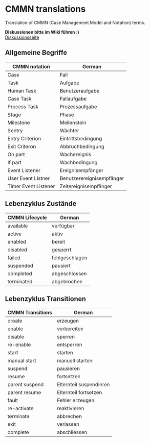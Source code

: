 CMMN translations
================

Translation of CMMN (Case Management Model and Notation) terms.

**Diskussionen bitte im Wiki führen :)**  
[Diskussionsseite](https://github.com/cmmn-translation/cmmn-translation/wiki/Diskussionen)

## Allgemeine Begriffe

CMMN notation        | German            
-------------------- | ----------------- 
Case                 | Fall
Task                 | Aufgabe
Human Task           | Benutzeraufgabe
Case Task            | Fallaufgabe
Process Task         | Prozessaufgabe
Stage                | Phase
Milestone            | Meilenstein
Sentry               | Wächter
Entry Criterion      | Eintrittsbedingung
Exit Criteron        | Abbruchbedingung  
On part              | Wachereignis      
If part              | Wachbedingung     
Event Listener       | Ereignisempfänger 
User Event Listner   | Benutzerereignisempfänger
Timer Event Listener | Zeitereignisempfänger

## Lebenzyklus Zustände

CMMN Lifecycle  | German         
--------------- | -------------- 
available       | verfügbar
active          | aktiv          
enabled         | bereit         
disabled        | gesperrt                
failed          | fehlgeschlagen
suspended       | pausiert
completed       | abgeschlossen
terminated      | abgebrochen

## Lebenzyklus Transitionen

CMMN Transitions | German
---------------- | ---------------
create           | erzeugen
enable           | vorbereiten
disable          | sperren
re-enable        | entsperren
start            | starten
manual start     | manuell starten
suspend          | pausieren
resume           | fortsetzen
parent suspend   | Elternteil suspendieren
parent resume    | Elternteil fortsetzen
fault            | Fehler erzeugen
re-activate      | reaktivieren
terminate        | abbrechen
exit             | verlassen
complete         | abschliessen


